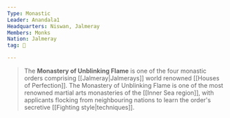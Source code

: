 ```yaml
---
Type: Monastic
Leader: Anandala1
Headquarters: Niswan, Jalmeray
Members: Monks
Nation: Jalmeray
tag: 👥

---
```


> The **Monastery of Unblinking Flame** is one of the four monastic orders comprising [[Jalmeray|Jalmerays]] world renowned [[Houses of Perfection]]. The Monastery of Unblinking Flame is one of the most renowned martial arts monasteries of the [[Inner Sea region]], with applicants flocking from neighbouring nations to learn the order's secretive [[Fighting style|techniques]].








